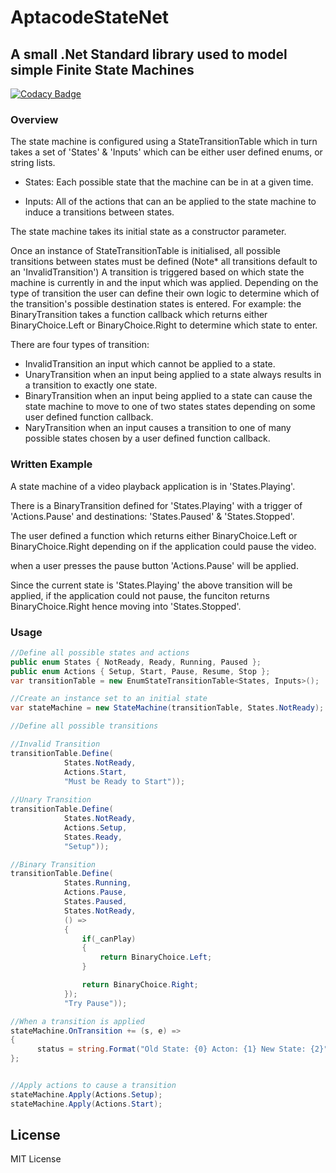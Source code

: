 # AptacodeStateNet

## A small .Net Standard library used to model simple Finite State Machines

[![Codacy Badge](https://api.codacy.com/project/badge/Grade/bbdf96f5e1304d679e6addf01b2618a1)](https://www.codacy.com/manual/Timmoth/AptacodeStateNet?utm_source=github.com&amp;utm_medium=referral&amp;utm_content=Timmoth/AptacodeStateNet&amp;utm_campaign=Badge_Grade)

### Overview

The state machine is configured using a StateTransitionTable which in turn takes a set of 'States' & 'Inputs' which can be either user defined enums, or string lists.


-  States: Each possible state that the machine can be in at a given time.

-  Inputs: All of the actions that can an be applied to the state machine to induce a transitions between states.

The state machine takes its initial state as a constructor parameter.

Once an instance of StateTransitionTable is initialised, all possible transitions between states must be defined (Note* all transitions  default to an 'InvalidTransition')
A transition is triggered based on which state the machine is currently in and the input which was applied.
Depending on the type of transition the user can define their own logic to determine which of the transition's possible destination states is entered. For example: the BinaryTransition takes a function callback which returns either BinaryChoice.Left or BinaryChoice.Right to determine which state to enter.

There are four types of transition:

-  InvalidTransition an input which cannot be applied to a state.
-  UnaryTransition when an input being applied to a state always results in a transition to exactly one state.
-  BinaryTransition when an input being applied to a state can cause the state machine to move to one of two states states depending 
on some user defined function callback.
-  NaryTransition when an input causes a transition to one of many possible states chosen by a user defined function callback.

### Written Example

A state machine of a video playback application is in 'States.Playing'.

There is a BinaryTransition defined for 'States.Playing' with a trigger of 'Actions.Pause' and destinations: 'States.Paused' & 'States.Stopped'. 

The user defined a function which returns either BinaryChoice.Left or BinaryChoice.Right depending on if the application could pause the video.

when a user presses the pause button 'Actions.Pause' will be applied. 

Since the current state is 'States.Playing' the above transition will be applied, if the application could not pause, the funciton returns BinaryChoice.Right hence moving into 'States.Stopped'.

### Usage

```csharp
//Define all possible states and actions
public enum States { NotReady, Ready, Running, Paused };
public enum Actions { Setup, Start, Pause, Resume, Stop };
var transitionTable = new EnumStateTransitionTable<States, Inputs>();

//Create an instance set to an initial state
var stateMachine = new StateMachine(transitionTable, States.NotReady);

//Define all possible transitions

//Invalid Transition
transitionTable.Define(
            States.NotReady, 
            Actions.Start, 
            "Must be Ready to Start"));
            
//Unary Transition
transitionTable.Define(
            States.NotReady, 
            Actions.Setup, 
            States.Ready,
            "Setup"));

//Binary Transition
transitionTable.Define(
            States.Running, 
            Actions.Pause, 
            States.Paused, 
            States.NotReady,
            () =>
            {
                if(_canPlay)
                {
                    return BinaryChoice.Left;
                }

                return BinaryChoice.Right;
            });
            "Try Pause"));

//When a transition is applied
stateMachine.OnTransition += (s, e) => 
{ 
      status = string.Format("Old State: {0} Acton: {1} New State: {2}", e.OldState, e.Action, e.NewState);
};


//Apply actions to cause a transition
stateMachine.Apply(Actions.Setup);
stateMachine.Apply(Actions.Start);


```

## License

MIT License
